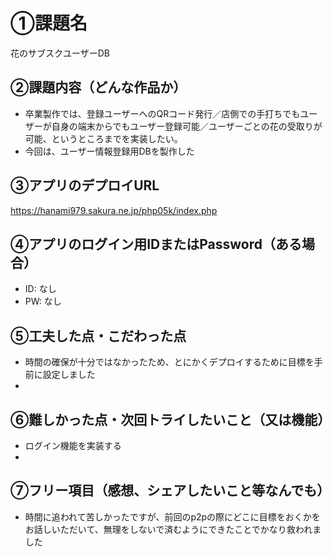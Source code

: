 # ①課題名
花のサブスクユーザーDB

## ②課題内容（どんな作品か）
- 卒業製作では、登録ユーザーへのQRコード発行／店側での手打ちでもユーザーが自身の端末からでもユーザー登録可能／ユーザーごとの花の受取りが可能、というところまでを実装したい。
- 今回は、ユーザー情報登録用DBを製作した

## ③アプリのデプロイURL
https://hanami979.sakura.ne.jp/php05k/index.php

## ④アプリのログイン用IDまたはPassword（ある場合）
- ID: なし
- PW: なし

## ⑤工夫した点・こだわった点
- 時間の確保が十分ではなかったため、とにかくデプロイするために目標を手前に設定しました
- 

## ⑥難しかった点・次回トライしたいこと（又は機能）
- ログイン機能を実装する
- 

## ⑦フリー項目（感想、シェアしたいこと等なんでも）
- 時間に追われて苦しかったですが、前回のp2pの際にどこに目標をおくかをお話しいただいて、無理をしないで済むようにできたことでかなり救われました